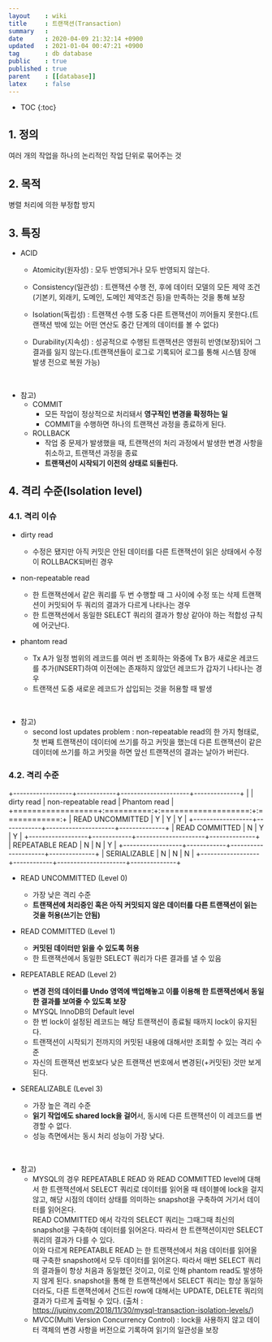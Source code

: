 ```yaml
---
layout    : wiki
title     : 트랜잭션(Transaction)
summary   : 
date      : 2020-04-09 21:32:14 +0900
updated   : 2021-01-04 00:47:21 +0900
tag       : db database
public    : true
published : true
parent    : [[database]]
latex     : false
---
```

* TOC
{:toc}

## 1. 정의
여러 개의 작업을 하나의 논리적인 작업 단위로 묶어주는 것

## 2. 목적 
병렬 처리에 의한 부정합 방지

## 3. 특징

- ACID
	- Atomicity(원자성) : 모두 반영되거나 모두 반영되지 않는다.
 
	- Consistency(일관성) : 트랜잭션 수행 전, 후에 데이터 모델의 모든 제약 조건(기본키, 외래키, 도메인, 도메인 제약조건 등)을 만족하는 것을 통해 보장 
 
	- Isolation(독립성) : 트랜잭션 수행 도중 다른 트랜잭션이 끼어들지 못한다.(트랜잭션 밖에 있는 어떤 연산도 중간 단계의 데이터를 볼 수 없다)
 
	- Durability(지속성) : 성공적으로 수행된 트랜잭션은 영원히 반영(보장)되어 그 결과를 잃지 않는다.(트랜잭션들이 로그로 기록되어 로그를 통해 시스템 장애 발생 전으로 복원 가능)  
<br>
 
- 참고)
	- COMMIT
		- 모든 작업이 정상적으로 처리돼서 **영구적인 변경을 확정하는 일**
		- COMMIT을 수행하면 하나의 트랜잭션 과정을 종료하게 된다.
	- ROLLBACK
		- 작업 중 문제가 발생했을 때, 트랜잭션의 처리 과정에서 발생한 변경 사항을 취소하고, 트랜잭션 과정을 종료
		- **트랜잭션이 시작되기 이전의 상태로 되돌린다.**

## 4. 격리 수준(Isolation level)

### 4.1. 격리 이슈
- dirty read
	- 수정은 됐지만 아직 커밋은 안된 데이터를 다른 트랜잭션이 읽은 상태에서 수정이 ROLLBACK되버린 경우

- non-repeatable read
	- 한 트랜잭션에서 같은 쿼리를 두 번 수행할 때 그 사이에 수정 또는 삭제 트랜잭션이 커밋되어 두 쿼리의 결과가 다르게 나타나는 경우
	- 한 트랜잭션에서 동일한 SELECT 쿼리의 결과가 항상 같아야 하는 적합성 규칙에 어긋난다.
 
- phantom read 
	- Tx A가 일정 범위의 레코드를 여러 번 조회하는 와중에 Tx B가 새로운 레코드를 추가(INSERT)하여 이전에는 존재하지 않았던 레코드가 갑자기 나타나는 경우  
	- 트랜잭션 도중 새로운 레코드가 삽입되는 것을 허용할 때 발생
<br>
			  
			  
- 참고)
	- second lost updates problem : non-repeatable read의 한 가지 형태로, 첫 번째 트랜잭션이 데이터에 쓰기를 하고 커밋을 했는데 다른 트랜잭션이 같은 데이터에 쓰기를 하고 커밋을 하면 앞선 트랜잭션의 결과는 날아가 버린다.  
 
 
### 4.2. 격리 수준

+------------------+------------+---------------------+--------------+
|                  | dirty read | non-repeatable read | Phantom read |
+==================+:==========:+:===================:+:============:+
| READ UNCOMMITTED |      Y     |          Y          |       Y      |
+------------------+------------+---------------------+--------------+
| READ COMMITTED   |      N     |          Y          |       Y      |
+------------------+------------+---------------------+--------------+
| REPEATABLE READ  |      N     |          N          |       Y      |
+------------------+------------+---------------------+--------------+
| SERIALIZABLE     |      N     |          N          |       N      |
+------------------+------------+---------------------+--------------+

- READ UNCOMMITTED (Level 0)
	- 가장 낮은 격리 수준
	- **트랜잭션에 처리중인 혹은 아직 커밋되지 않은 데이터를 다른 트랜잭션이 읽는 것을 허용(쓰기는 안됨)**

- READ COMMITTED (Level 1)
	- **커밋된 데이터만 읽을 수 있도록 허용**
	- 한 트랜잭션에서 동일한 SELECT 쿼리가 다른 결과를 낼 수 있음

- REPEATABLE READ (Level 2)
	- **변경 전의 데이터를 Undo 영역에 백업해놓고 이를 이용해 한 트랜잭션에서 동일한 결과를 보여줄 수 있도록 보장**
	- MYSQL InnoDB의 Default level
	- 한 번 lock이 설정된 레코드는 해당 트랜잭션이 종료될 때까지 lock이 유지된다.
	- 트랜잭션이 시작되기 전까지의 커밋된 내용에 대해서만 조회할 수 있는 격리 수준
	- 자신의 트랜잭션 번호보다 낮은 트랜잭션 번호에서 변경된(+커밋된) 것만 보게 된다.

- SEREALIZABLE (Level 3)
	- 가장 높은 격리 수준
	- **읽기 작업에도 shared lock을 걸어**서, 동시에 다른 트랜잭션이 이 레코드를 변경할 수 없다.
	- 성능 측면에서는 동시 처리 성능이 가장 낮다.  
<br>	  


- 참고)
	- MYSQL의 경우 REPEATABLE READ 와 READ COMMITTED level에 대해서 한 트랜잭션에서 SELECT 쿼리로 데이터를 읽어올 때 테이블에 lock을 걸지 않고, 해당 시점의 데이터 상태를 의미하는 snapshot을 구축하여 거기서 데이터를 읽어온다.  
READ COMMITTED 에서 각각의 SELECT 쿼리는 그때그때 최신의 snapshot을 구축하여 데이터를 읽어온다. 따라서 한 트랜잭션이지만 SELECT 쿼리의 결과가 다를 수 있다.  
이와 다르게 REPEATABLE READ 는 한 트랜잭션에서 처음 데이터를 읽어올 때 구축한 snapshot에서 모두 데이터를 읽어온다. 따라서 매번 SELECT 쿼리의 결과들이 항상 처음과 동일했던 것이고, 이로 인해 phantom read도 발생하지 않게 된다.
snapshot을 통해 한 트랜잭션에서 SELECT 쿼리는 항상 동일하더라도, 다른 트랜잭션에서 건드린 row에 대해서는 UPDATE, DELETE 쿼리의 결과가 다르게 출력될 수 있다.
(출처 : https://jupiny.com/2018/11/30/mysql-transaction-isolation-levels/)
	- MVCC(Multi Version Concurrency Control) : lock을 사용하지 않고 데이터 객체의 변경 사항을 버전으로 기록하여 읽기의 일관성을 보장
